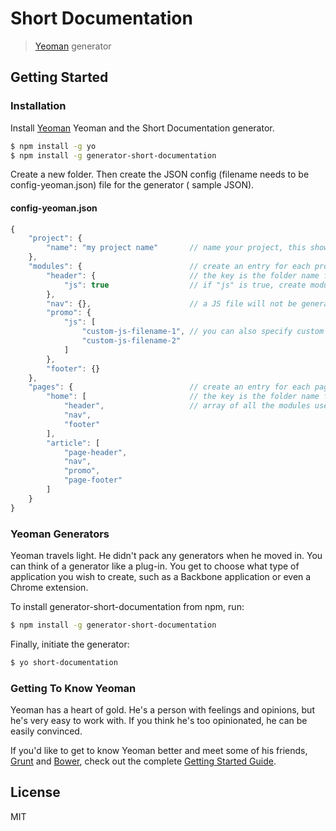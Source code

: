 # Short Documentation

> [Yeoman](http://yeoman.io) generator

## Getting Started

### Installation

Install [Yeoman](http://yeoman.io) Yeoman and the Short Documentation generator.

```bash
$ npm install -g yo
$ npm install -g generator-short-documentation
```

Create a new folder. Then create the JSON config (filename needs to be config-yeoman.json) file for the generator ([](./sample-config-yeoman.json) sample JSON).

#### config-yeoman.json

```javascript
{
    "project": {
        "name": "my project name"       // name your project, this shows up in the readme;
    },
    "modules": {                        // create an entry for each project module;
        "header": {                     // the key is the folder name for this module;
            "js": true                  // if "js" is true, create module.js for this module;
        },
        "nav": {},                      // a JS file will not be generated for this module;
        "promo": {
            "js": [
                "custom-js-filename-1", // you can also specify custom names for your JavaScript files;
                "custom-js-filename-2"
            ]
        },
        "footer": {}
    },
    "pages": {                          // create an entry for each page in this project;
        "home": [                       // the key is the folder name for this page;
            "header",                   // array of all the modules used in this page;
            "nav",
            "footer"
        ],
        "article": [
            "page-header",
            "nav",
            "promo",
            "page-footer"
        ]
    }
}
```

### Yeoman Generators

Yeoman travels light. He didn't pack any generators when he moved in. You can think of a generator like a plug-in. You get to choose what type of application you wish to create, such as a Backbone application or even a Chrome extension.

To install generator-short-documentation from npm, run:

```bash
$ npm install -g generator-short-documentation
```

Finally, initiate the generator:

```bash
$ yo short-documentation
```

### Getting To Know Yeoman

Yeoman has a heart of gold. He's a person with feelings and opinions, but he's very easy to work with. If you think he's too opinionated, he can be easily convinced.

If you'd like to get to know Yeoman better and meet some of his friends, [Grunt](http://gruntjs.com) and [Bower](http://bower.io), check out the complete [Getting Started Guide](https://github.com/yeoman/yeoman/wiki/Getting-Started).


## License

MIT
